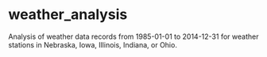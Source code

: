 # weather_analysis
Analysis of weather data records from 1985-01-01 to 2014-12-31 for weather stations in Nebraska, Iowa, Illinois, Indiana, or Ohio.